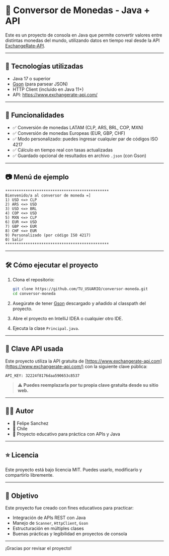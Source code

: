# 💱 Conversor de Monedas - Java + API

Este es un proyecto de consola en Java que permite convertir valores entre distintas monedas del mundo, utilizando datos en tiempo real desde la API [ExchangeRate-API](https://www.exchangerate-api.com/).

---

## 🧰 Tecnologías utilizadas

- Java 17 o superior
- [Gson](https://github.com/google/gson) (para parsear JSON)
- HTTP Client (incluido en Java 11+)
- API: https://www.exchangerate-api.com/

---

## 🚀 Funcionalidades

- ✅ Conversión de monedas LATAM (CLP, ARS, BRL, COP, MXN)
- ✅ Conversión de monedas Europeas (EUR, GBP, CHF)
- ✅ Modo personalizado: puedes ingresar cualquier par de códigos ISO 4217
- ✅ Cálculo en tiempo real con tasas actualizadas
- ✅ Guardado opcional de resultados en archivo `.json` (con Gson)

---

## 📷 Menú de ejemplo

```
**********************************************
Bienvenido/a al conversor de moneda =]
1) USD <=> CLP
2) ARS <=> USD
3) USD <=> BRL
4) COP <=> USD
5) MXN <=> CLP
6) EUR <=> USD
7) GBP <=> EUR
8) CHF <=> EUR
9) Personalizado (por código ISO 4217)
0) Salir
**********************************************
```

---

## 🛠 Cómo ejecutar el proyecto

1. Clona el repositorio:

   ```bash
   git clone https://github.com/TU_USUARIO/conversor-moneda.git
   cd conversor-moneda
   ```

2. Asegúrate de tener [Gson](https://repo1.maven.org/maven2/com/google/code/gson/gson/2.10.1/gson-2.10.1.jar) descargado y añadido al classpath del proyecto.
3. Abre el proyecto en IntelliJ IDEA o cualquier otro IDE.
4. Ejecuta la clase `Principal.java`.

---

## 📡 Clave API usada

Este proyecto utiliza la API gratuita de [https://www.exchangerate-api.com](https://www.exchangerate-api.com/) con la siguiente clave pública:

```
API_KEY: 32224f8176daa590653c8537
```

> ⚠️ **Puedes reemplazarla por tu propia clave gratuita desde su sitio web.**

---

## 🧑‍💻 Autor

- 👤 Felipe Sanchez
- 📍 Chile
- 🧠 Proyecto educativo para práctica con APIs y Java

---

## ⭐ Licencia

Este proyecto está bajo licencia MIT. Puedes usarlo, modificarlo y compartirlo libremente.

---

## 🎯 Objetivo

Este proyecto fue creado con fines educativos para practicar:
- Integración de APIs REST con Java
- Manejo de `Scanner`, `HttpClient`, `Gson`
- Estructuración en múltiples clases
- Buenas prácticas y legibilidad en proyectos de consola

---

¡Gracias por revisar el proyecto!  
